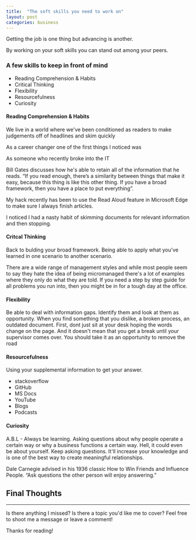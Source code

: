 ```yaml
---
title:  "The soft skills you need to work on"
layout: post
categories: business
---
```

Getting the job is one thing but advancing is another.

By working on your soft skills you can stand out among your peers.

### A few skills to keep in front of mind
* Reading Comprehension & Habits
* Critical Thinking
* Flexibility
* Resourcefulness
* Curiosity

#### Reading Comprehension & Habits
We live in a world where we've been conditioned as readers to make judgements off of headlines and skim quickly

As a career changer one of the first things I noticed was

As someone who recently broke into the IT


Bill Gates discusses how he's able to retain all of the information that he reads. “If you read enough, there’s a similarity between things that make it easy, because this thing is like this other thing. If you have a broad framework, then you have a place to put everything”.

My hack recently has been to use the Read Aloud feature in Microsoft Edge to make sure I always finish articles.

I noticed I had a nasty habit of skimming documents for relevant information and then stopping.

#### Critcal Thinking
Back to bulding your broad framework. Being able to apply what you've learned in one scenario to another scenario.

There are a wide range of management styles and while most people seem to say they hate the idea of being micromanaged there's a lot of examples where they only do what they are told. If you need a step by step guide for all problems you run into, then you might be in for a tough day at the office.

#### Flexibility
Be able to deal with information gaps. Identify them and look at them as opportunity. When you find something that you dislike, a broken process, an outdated document. First, dont just sit at your desk hoping the words change on the page. And it doesn't mean that you get a break until your supervisor comes over. You should take it as an opportunity to remove the road

#### Resourcefulness
Using your supplemental information to get your answer.
* stackoverflow
* GitHub
* MS Docs
* YouTube
* Blogs
* Podcasts

#### Curiosity
A.B.L - Always be learning. Asking questions about why people operate a certain way or why a business functions a certain way. Hell, it could even be about yourself. Keep asking questions. It'll increase your knowledge and is one of the best way to create meaningful relationships.

Dale Carnegie advised in his 1936 classic How to Win Friends and Influence People. “Ask questions the other person will enjoy answering.”

## Final Thoughts


---

Is there anything I missed? Is there a topic you'd like me to cover? Feel free to shoot me a message or leave a comment!

Thanks for reading!

